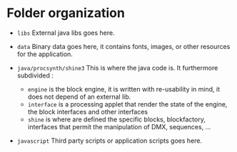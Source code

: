 # Folder organization


- `libs` External java libs goes here.

- `data` Binary data goes here, it contains fonts, images, or other resources for the application.

- `java/procsynth/shine3` This is where the java code is. It furthermore subdivided :
	- `engine` is the block engine, it is written with re-usability in mind, it does not depend of an external lib.
	- `interface` is a processing applet that render the state of the engine, the block interfaces and other interfaces
	- `shine` is where are defined the specific blocks, blockfactory, interfaces that permit the manipulation of DMX, sequences, ...  
- `javascript` Third party scripts or application scripts goes here.

## 